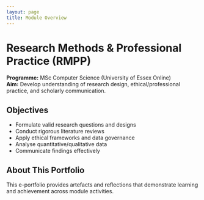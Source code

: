 ```yaml
---
layout: page
title: Module Overview
---
```


# Research Methods & Professional Practice (RMPP)

**Programme:** MSc Computer Science (University of Essex Online)  
**Aim:** Develop understanding of research design, ethical/professional practice, and scholarly communication.

## Objectives
- Formulate valid research questions and designs  
- Conduct rigorous literature reviews  
- Apply ethical frameworks and data governance  
- Analyse quantitative/qualitative data  
- Communicate findings effectively

## About This Portfolio
This e-portfolio provides artefacts and reflections that demonstrate learning and achievement across module activities.

